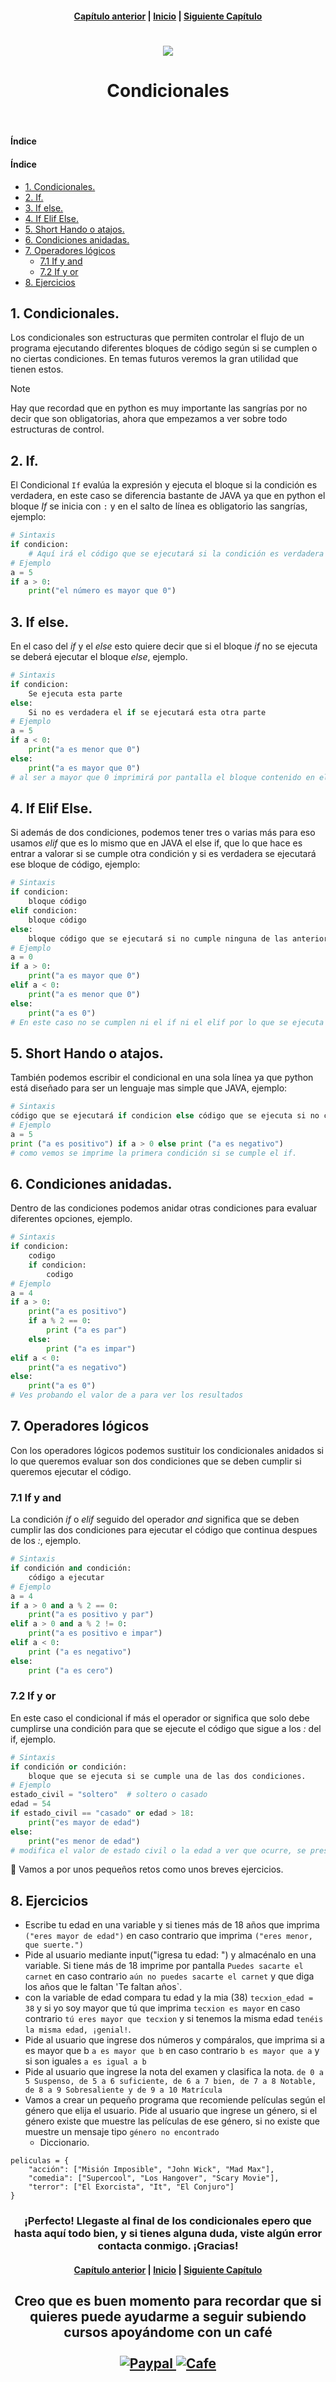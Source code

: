 <h4 align="center">
<a href="https://github.com/tecxion/Curso-Python/tree/main/07_Diccionarios/readme.md">Capítulo anterior</a> | <a href="https://github.com/tecxion/Curso-Python/tree/main">Inicio</a> | <a href="https://github.com/tecxion/Curso-Python/tree/main/09_Bucles/readme.md">Siguiente Capítulo</a>
</h4>

<h1 align="center">
<img src="https://github.com/tecxion/Curso-Python/blob/main/Media/condicionales.png">
</h1>


<h1 align="center">Condicionales</h1><br>

<h4>Índice</h4>


<h4>Índice</h4>

- [1. Condicionales.](#1-condicionales)
- [2. If.](#2-if)
- [3. If else.](#3-if-else)
- [4. If Elif Else.](#4-if-elif-else)
- [5. Short Hando o atajos.](#5-short-hando-o-atajos)
- [6. Condiciones anidadas.](#6-condiciones-anidadas)
- [7. Operadores lógicos](#7-operadores-lógicos)
  - [7.1 If y and](#71-if-y-and)
  - [7.2 If y or](#72-if-y-or)
- [8. Ejercicios](#8-ejercicios)


<a name="1-condicionales"></a>

## 1. Condicionales.

Los condicionales son estructuras que permiten controlar el flujo de un programa ejecutando diferentes bloques de código según si se cumplen o no ciertas condiciones. En temas futuros veremos la gran utilidad que tienen estos.

>[!NOTE]
>Hay que recordad que en python es muy importante las sangrías por no decir que son obligatorias, ahora que empezamos a ver sobre todo estructuras de control.

<a name="2-if"></a>

## 2. If.

El Condicional `If` evalúa la expresión y ejecuta el bloque si la condición es verdadera, en este caso se diferencia bastante de JAVA ya que en python el bloque _If_ se inicia con `:` y en el salto de línea es obligatorio las sangrías, ejemplo:

```python
# Sintaxis
if condicion:
    # Aquí irá el código que se ejecutará si la condición es verdadera
# Ejemplo
a = 5
if a > 0:
    print("el número es mayor que 0")
```

<a name="3-if-else"></a>

## 3. If else.

En el caso del _if_ y el _else_ esto quiere decir que si el bloque _if_ no se ejecuta se deberá ejecutar el bloque _else_, ejemplo.
```python
# Sintaxis
if condicion:
    Se ejecuta esta parte
else:
    Si no es verdadera el if se ejecutará esta otra parte
# Ejemplo
a = 5
if a < 0:
    print("a es menor que 0")
else:
    print("a es mayor que 0")
# al ser a mayor que 0 imprimirá por pantalla el bloque contenido en el else
```

<a name="4-if-elif-else"></a>

## 4. If Elif Else.

Si además de dos condiciones, podemos tener tres o varias más para eso usamos _elif_ que es lo mismo que en JAVA el else if, que lo que hace es entrar a valorar si se cumple otra condición y si es verdadera se ejecutará ese bloque de código, ejemplo:
```python
# Sintaxis
if condicion:
    bloque código
elif condicion:
    bloque código
else:
    bloque código que se ejecutará si no cumple ninguna de las anteriores.
# Ejemplo
a = 0
if a > 0:
    print("a es mayor que 0")
elif a < 0:
    print("a es menor que 0")
else:
    print("a es 0")
# En este caso no se cumplen ni el if ni el elif por lo que se ejecuta el else, prueba a cambiar el valor de a.
```

<a name="5-short-hando-o-atajos"></a>

## 5. Short Hando o atajos.

También podemos escribir el condicional en una sola línea ya que python está diseñado para ser un lenguaje mas simple que JAVA, ejemplo:
```python
# Sintaxis
código que se ejecutará if condicion else código que se ejecuta si no cumple condición.
# Ejemplo
a = 5
print ("a es positivo") if a > 0 else print ("a es negativo")
# como vemos se imprime la primera condición si se cumple el if.
```

<a name="6-condiciones-anidadas"></a>

## 6. Condiciones anidadas.

Dentro de las condiciones podemos anidar otras condiciones para evaluar diferentes opciones, ejemplo.
```python
# Sintaxis
if condicion:
    codigo
    if condicion:
        codigo
# Ejemplo
a = 4
if a > 0:
    print("a es positivo")
    if a % 2 == 0:
        print ("a es par")
    else:
        print ("a es impar")
elif a < 0:
    print("a es negativo")
else:
    print("a es 0")
# Ves probando el valor de a para ver los resultados
```

<a name="7-operadores-lógicos"></a>

## 7. Operadores lógicos

Con los operadores lógicos podemos sustituir los condicionales anidados si lo que queremos evaluar son dos condiciones que se deben cumplir si queremos ejecutar el código.

<a name="71-if-y-and"></a>

### 7.1 If y and

La condición _if_ o _elif_ seguido del operador _and_ significa que se deben cumplir las dos condiciones para ejecutar el código que continua despues de los _:_, ejemplo.
```python
# Sintaxis
if condición and condición:
    código a ejecutar
# Ejemplo
a = 4
if a > 0 and a % 2 == 0:
    print("a es positivo y par")
elif a > 0 and a % 2 != 0:
    print("a es positivo e impar")
elif a < 0:
    print ("a es negativo")
else:
    print ("a es cero")
```

<a name="72-if-y-or"></a>

### 7.2 If y or

En este caso el condicional if más el operador or significa que solo debe cumplirse una condición para que se ejecute el código que sigue a los _:_ del if, ejemplo.
```python
# Sintaxis
if condición or condición:
    bloque que se ejecuta si se cumple una de las dos condiciones.
# Ejemplo
estado_civil = "soltero"  # soltero o casado
edad = 54
if estado_civil == "casado" or edad > 18:
    print("es mayor de edad")
else:
    print("es menor de edad")
# modifica el valor de estado civil o la edad a ver que ocurre, se presupone que para casarte tienes que ser mayor de edad pero puedes estar soltero y ser mayor de edad.
```

🙌 Vamos a por unos pequeños retos como unos breves ejercicios.

<a name="8-ejercicios"></a>

## 8. Ejercicios

- Escribe tu edad en una variable y si tienes más de 18 años que imprima `("eres mayor de edad")` en caso contrario que imprima `("eres menor, que suerte.")`
- Pide al usuario mediante input("igresa tu edad: ") y almacénalo en una variable. Si tiene más de 18 imprime por pantalla `Puedes sacarte el carnet` en caso contrario `aún no puedes sacarte el carnet` y que diga los años que le faltan 'Te faltan años`.
- con la variable de edad compara tu edad y la mia (38) `tecxion_edad = 38` y si yo soy mayor que tú que imprima `tecxion es mayor` en caso contrario `tú eres mayor que tecxion` y si tenemos la misma edad `tenéis la misma edad, ¡genial!`.
- Pide al usuario que ingrese dos números y compáralos, que imprima si a es mayor que b `a es mayor que b` en caso contrario `b es mayor que a` y si son iguales `a es igual a b`
- Pide al usuario que ingrese la nota del examen y clasifica la nota. `de 0 a 5 Suspenso, de 5 a 6 suficiente, de 6 a 7 bien, de 7 a 8 Notable, de 8 a 9 Sobresaliente y de 9 a 10 Matrícula`
- Vamos a crear un pequeño programa que recomiende películas según el género que elija el usuario. Pide al usuario que ingrese un género, si el género existe que muestre las películas de ese género, si no existe que muestre un mensaje tipo `género no encontrado`
  - Diccionario. 
```
peliculas = {
    "acción": ["Misión Imposible", "John Wick", "Mad Max"],
    "comedia": ["Supercool", "Los Hangover", "Scary Movie"],
    "terror": ["El Exorcista", "It", "El Conjuro"]
}
```

<h3 align="center">
¡Perfecto! Llegaste al final de los condicionales epero que hasta aquí todo bien, y si tienes alguna duda, viste algún error contacta conmigo. ¡Gracias!
</h3>


<h4 align="center">
<a href="https://github.com/tecxion/Curso-Python/tree/main/07_Diccionarios/readme.md">Capítulo anterior</a> | <a href="https://github.com/tecxion/Curso-Python/tree/main">Inicio</a> | <a href="https://github.com/tecxion/Curso-Python/tree/main/09_Bucles/readme.md">Siguiente Capítulo</a>
</h4>

<h2 align="center">
Creo que es buen momento para recordar que si quieres puede ayudarme a seguir subiendo cursos apoyándome con un café<br>
<br>
   <a href="https://paypal.me/jfmpkiko">
<img src="https://img.shields.io/badge/PayPal-00457C?style=for-the-badge&logo=paypal&logoColor=white" alt="Paypal" />  </a><a href="https://coff.ee/tecxart"><img src="https://github.com/tecxion/TecXion/blob/main/Media/cafe1.png" alt="Cafe">

</a>
</h2>